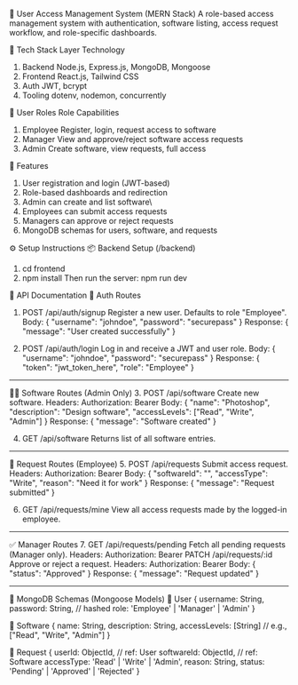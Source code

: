 🧭 User Access Management System (MERN Stack)
A role-based access management system with authentication, software listing, access request workflow, and role-specific dashboards.

🚀 Tech Stack
Layer	            Technology
1. Backend	           Node.js, Express.js, MongoDB, Mongoose
2. Frontend	           React.js, Tailwind CSS
3. Auth	               JWT, bcrypt
4. Tooling	           dotenv, nodemon, concurrently

👥 User Roles
Role	                   Capabilities
1. Employee	              Register, login, request access to software
2. Manager	              View and approve/reject software access requests
3. Admin	                Create software, view requests, full access

🧩 Features
1. User registration and login (JWT-based)
2. Role-based dashboards and redirection
3. Admin can create and list software\
4. Employees can submit access requests
5. Managers can approve or reject requests
6. MongoDB schemas for users, software, and requests

⚙️ Setup Instructions
📦 Backend Setup (/backend)
1. cd frontend
2. npm install
Then run the server:
     npm run dev



📘 API Documentation
🔐 Auth Routes


1. POST /api/auth/signup
Register a new user. Defaults to role "Employee".
Body:
{
  "username": "johndoe",
  "password": "securepass"
}
Response:
{ "message": "User created successfully" }


2. POST /api/auth/login
Log in and receive a JWT and user role.
Body:
{
  "username": "johndoe",
  "password": "securepass"
}
Response:
{
  "token": "jwt_token_here",
  "role": "Employee"
}

-----------------------------------------------------------------------------------------------------------------------------

🧑‍💼 Software Routes (Admin Only)
3. POST /api/software
Create new software.
Headers: Authorization: Bearer <JWT>
Body:
{
  "name": "Photoshop",
  "description": "Design software",
  "accessLevels": ["Read", "Write", "Admin"]
}
Response:
{ "message": "Software created" }


4. GET /api/software
Returns list of all software entries.

-----------------------------------------------------------------------------------------------------------------------------

🧾 Request Routes (Employee)
5. POST /api/requests
Submit access request.
Headers: Authorization: Bearer <JWT>
Body:
{
  "softwareId": "<id>",
  "accessType": "Write",
  "reason": "Need it for work"
}
Response:
{ "message": "Request submitted" }


6. GET /api/requests/mine
View all access requests made by the logged-in employee.

-----------------------------------------------------------------------------------------------------------------------------

✅ Manager Routes
7. GET /api/requests/pending
Fetch all pending requests (Manager only).
Headers: Authorization: Bearer <JWT>
PATCH /api/requests/:id
Approve or reject a request.
Headers: Authorization: Bearer <JWT>
Body:
{
  "status": "Approved"
}
Response:
{ "message": "Request updated" }

-----------------------------------------------------------------------------------------------------------------------------

🧾 MongoDB Schemas (Mongoose Models)
🧍 User
{
  username: String,
  password: String, // hashed
  role: 'Employee' | 'Manager' | 'Admin'
}

🧠 Software
{
  name: String,
  description: String,
  accessLevels: [String] // e.g., ["Read", "Write", "Admin"]
}

📝 Request
{
  userId: ObjectId, // ref: User
  softwareId: ObjectId, // ref: Software
  accessType: 'Read' | 'Write' | 'Admin',
  reason: String,
  status: 'Pending' | 'Approved' | 'Rejected'
}
   
